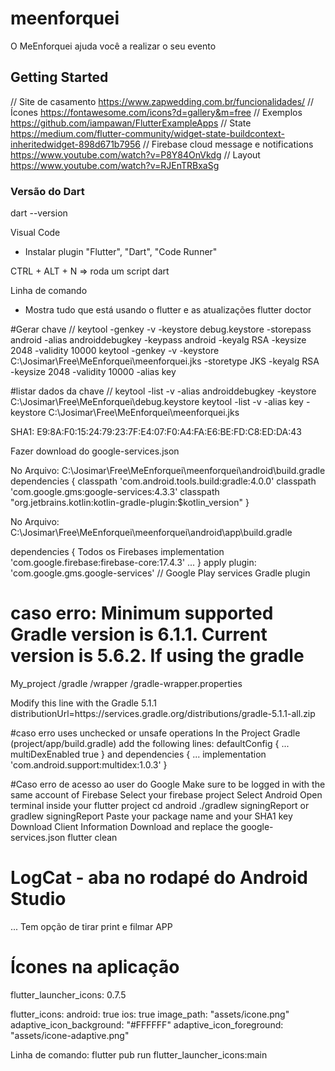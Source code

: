 # meenforquei

O MeEnforquei ajuda você a realizar o seu evento

## Getting Started

// Site de casamento
https://www.zapwedding.com.br/funcionalidades/
// Ícones
https://fontawesome.com/icons?d=gallery&m=free
// Exemplos
https://github.com/iampawan/FlutterExampleApps
// State
https://medium.com/flutter-community/widget-state-buildcontext-inheritedwidget-898d671b7956
// Firebase cloud message e notifications
https://www.youtube.com/watch?v=P8Y84OnVkdg
// Layout
https://www.youtube.com/watch?v=RJEnTRBxaSg

### Versão do Dart
dart --version

Visual Code
- Instalar plugin "Flutter", "Dart", "Code Runner"

CTRL + ALT + N => roda um script dart

Linha de comando
- Mostra tudo que está usando o flutter e as atualizações
flutter doctor 

#Gerar chave
// keytool -genkey -v -keystore debug.keystore -storepass android -alias androiddebugkey -keypass android -keyalg RSA -keysize 2048 -validity 10000
keytool -genkey -v -keystore C:\Josimar\Free\MeEnforquei\meenforquei.jks -storetype JKS -keyalg RSA -keysize 2048 -validity 10000 -alias key

#listar dados da chave
// keytool -list -v -alias androiddebugkey -keystore C:\Josimar\Free\MeEnforquei\debug.keystore
keytool -list -v -alias key -keystore C:\Josimar\Free\MeEnforquei\meenforquei.jks

SHA1: E9:8A:F0:15:24:79:23:7F:E4:07:F0:A4:FA:E6:BE:FD:C8:ED:DA:43

Fazer download do google-services.json

No Arquivo:
C:\Josimar\Free\MeEnforquei\meenforquei\android\build.gradle
    dependencies {
        classpath 'com.android.tools.build:gradle:4.0.0'
        classpath 'com.google.gms:google-services:4.3.3'
        classpath "org.jetbrains.kotlin:kotlin-gradle-plugin:$kotlin_version"
    }
	
No Arquivo:
C:\Josimar\Free\MeEnforquei\meenforquei\android\app\build.gradle

dependencies {
  Todos os Firebases
  implementation 'com.google.firebase:firebase-core:17.4.3'
  ...
}
apply plugin: 'com.google.gms.google-services'  // Google Play services Gradle plugin


# caso erro: Minimum supported Gradle version is 6.1.1. Current version is 5.6.2. If using the gradle
My_project
  /gradle
  /wrapper
  /gradle-wrapper.properties 
  
Modify this line with the Gradle 5.1.1
distributionUrl=https\://services.gradle.org/distributions/gradle-5.1.1-all.zip

#caso erro uses unchecked or unsafe operations
In the Project Gradle (project/app/build.gradle) add the following lines:
defaultConfig {
    ...
    multiDexEnabled true
}
and
dependencies {
    ...
    implementation 'com.android.support:multidex:1.0.3'
}

#Caso erro de acesso ao user do Google
Make sure to be logged in with the same account of Firebase
Select your firebase project
Select Android
Open terminal inside your flutter project
cd android
./gradlew signingReport or gradlew signingReport
Paste your package name and your SHA1 key
Download Client Information
Download and replace the google-services.json
flutter clean

# LogCat - aba no rodapé do Android Studio
... Tem opção de tirar print e filmar APP

 # Ícones na aplicação
   flutter_launcher_icons: 0.7.5
 
 flutter_icons:
   android: true
   ios: true
   image_path: "assets/icone.png"
   adaptive_icon_background: "#FFFFFF"
   adaptive_icon_foreground: "assets/icone-adaptive.png"
   
Linha de comando: flutter pub run flutter_launcher_icons:main
